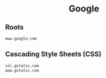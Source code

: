 


<h1 align="center">Google</h1>  


## Roots


```html
www.google.com
```  


## Cascading Style Sheets (CSS)


```html
ssl.gstatic.com
www.gstatic.com
```  

<br>
